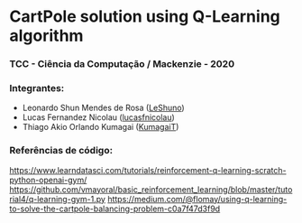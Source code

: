 # CartPole solution using Q-Learning algorithm

### TCC - Ciência da Computação / Mackenzie - 2020

### Integrantes:
- Leonardo Shun Mendes de Rosa ([LeShuno](https://github.com/LeShuno))
- Lucas Fernandez Nicolau ([lucasfnicolau](https://github.com/lucasfnicolau))
- Thiago Akio Orlando Kumagai ([KumagaiT](https://github.com/KumagaiT))


### Referências de código:
https://www.learndatasci.com/tutorials/reinforcement-q-learning-scratch-python-openai-gym/
https://github.com/vmayoral/basic_reinforcement_learning/blob/master/tutorial4/q-learning-gym-1.py
https://medium.com/@flomay/using-q-learning-to-solve-the-cartpole-balancing-problem-c0a7f47d3f9d
